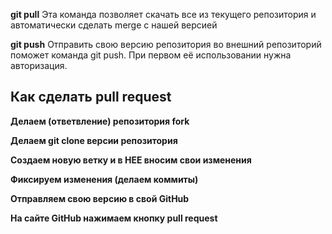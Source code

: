 **git pull** 
Эта команда позволяет скачать все 
из текущего репозитория и автоматически 
сделать merge с нашей версией

**git push**
Отправить свою версию репозитория во 
внешний репозиторий поможет команда git 
push. При первом её использовании нужна 
авторизация.

## Как сделать pull request
__Делаем   (ответвление) репозитория fork__

__Делаем git clone   версии репозитория__ 

__Создаем новую ветку и в НЕЕ вносим свои изменения__

__Фиксируем изменения (делаем коммиты)__

__Отправляем свою версию в свой GitHub__

__На сайте GitHub нажимаем кнопку pull request__